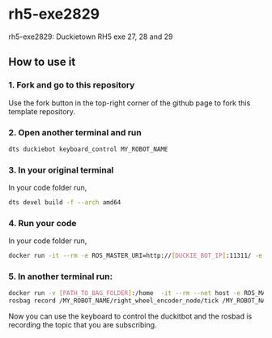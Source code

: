 # rh5-exe2829
rh5-exe2829: Duckietown RH5 exe 27, 28 and 29

## How to use it

### 1. Fork and go to this repository

Use the fork button in the top-right corner of the github page to fork this template repository.

### 2. Open another terminal and run
```bash
dts duckiebot keyboard_control MY_ROBOT_NAME
```

### 3. In your original terminal
In your code folder run,
```bash
dts devel build -f --arch amd64
```

### 4. Run your code
In your code folder run,
```bash
docker run -it --rm -e ROS_MASTER_URI=http://[DUCKIE_BOT_IP]:11311/ -e ROS_IP=http://[LAPTOP_IP]:11311/ --net host duckietown/rh5-exe2829:latest-amd64
```

### 5. In another terminal run:
```bash
docker run -v [PATH_TO_BAG_FOLDER]:/home  -it --rm --net host -e ROS_MASTER_URI="http://[DUCKIE_BOT_IP]:11311" -e ROS_IP=[LAPTOP_IP] duckietown/dt-ros-commons:daffy-amd64 /bin/bash
rosbag record /MY_ROBOT_NAME/right_wheel_encoder_node/tick /MY_ROBOT_NAME/left_wheel_encoder_node/tick /MY_ROBOT_NAME/wheels_driver_node/wheels_cmd /MY_ROBOT_NAME/my_left_travel_dist /MY_ROBOT_NAME/my_right_travel_dist
```

Now you can use the keyboard to control the duckitbot and the rosbad is recording the topic that you are subscribing.
